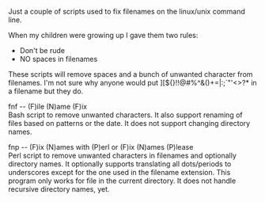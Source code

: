 
Just a couple of scripts used to fix filenames on the linux/unix command line.

When my children were growing up I gave them two rules:
+ Don't be rude
+ NO spaces in filenames

These scripts will remove spaces and a bunch of unwanted character from
filenames.  I'm not sure why anyone would put 
][${}!!@#%^&()+=|:;`"'<>?*  in a filename but they do.


fnf -- (F)ile (N)ame (F)ix  
Bash script to remove unwanted characters.  It also support renaming of files
based on patterns or the date.  It does not support changing directory names. 

fnp -- (F)ix (N)ames with (P)erl or (F)ix (N)ames (P)lease  
Perl script to remove unwanted characters in filenames and optionally directory
names. It optionally supports translating all dots/periods to
underscores except for the one used in the filename extension.
This program only works for file in the current directory.  It does not handle recursive
directory names, yet.

